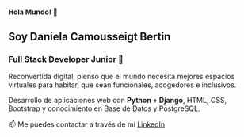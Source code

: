 #### Hola Mundo! 👋

## Soy Daniela Camousseigt Bertin

### Full Stack Developer Junior :snake:

Reconvertida digital, pienso que el mundo necesita mejores espacios virtuales para habitar, que sean funcionales, acogedores e inclusivos.

Desarrollo de aplicaciones web con **Python + Django**, HTML, CSS, Bootstrap y conocimiento en Base de Datos y PostgreSQL. 

📫 Me puedes contactar a través de mi <a href="https://www.linkedin.com/in/dcb-dev/" title="ver" rel="nofollow">LinkedIn</a>








<!--
**danic-bit/danic-bit** is a ✨ _special_ ✨ repository because its `README.md` (this file) appears on your GitHub profile.

Here are some ideas to get you started:

- 🔭 I’m currently working on ...
- 🌱 I’m currently learning ...
- 👯 I’m looking to collaborate on ...
- 🤔 I’m looking for help with ...
- 💬 Ask me about ...
- 📫 How to reach me: ...
- 😄 Pronouns: ...
- ⚡ Fun fact: ...
-->
